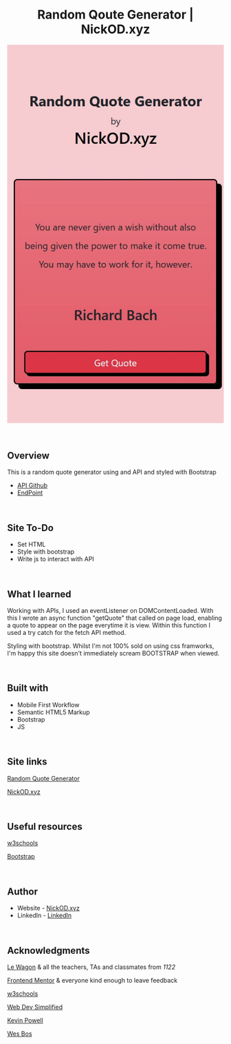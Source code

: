<h1 align="center">Random Qoute Generator | NickOD.xyz</h1>

![Screenshot of site](./images/RandomQuoteGen.jpg)

<br>

## Overview

This is a random quote generator using and API and styled with Bootstrap

-   [API Github](https://github.com/lukePeavey/quotable)
-   [EndPoint](https://api.quotable.io/random)

<br>

## Site To-Do

-   Set HTML
-   Style with bootstrap
-   Write js to interact with API

<br>

## What I learned

Working with APIs, I used an eventListener on DOMContentLoaded. With this I wrote an async function "getQuote" that called on page load, enabling a quote to appear on the page everytime it is view. Within this function I used a try catch for the fetch API method.

Styling with bootstrap. Whilst I'm not 100% sold on using css framworks, I'm happy this site doesn't immediately scream BOOTSTRAP when viewed.

<br>

## Built with

-   Mobile First Workflow
-   Semantic HTML5 Markup
-   Bootstrap
-   JS

<br>

## Site links

[Random Quote Generator](https://nick-odonoghue.github.io/random-quote-generator/)

[NickOD.xyz](https://www.NickOD.xyz)

<br>

## Useful resources

[w3schools](https://www.w3schools.com/)

[Bootstrap](https://getbootstrap.com/)

<br>

## Author

-   Website - [NickOD.xyz](http://www.NickOD.xyz)
-   LinkedIn - [LinkedIn](https://www.linkedin.com/in/nick-odonoghue/)

<br>

## Acknowledgments

[Le Wagon](https://www.lewagon.com/) & all the teachers, TAs and classmates from <em>1122</em>

[Frontend Mentor](https://www.frontendmentor.io/) & everyone kind enough to leave feedback

[w3schools](https://www.w3schools.com/)

[Web Dev Simplified](https://www.youtube.com/WebDevSimplified)

[Kevin Powell](https://www.youtube.com/kepowob)

[Wes Bos](https://wesbos.com/)
